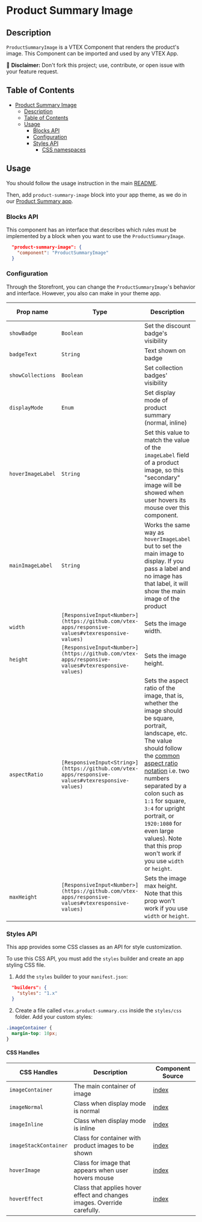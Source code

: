 # Product Summary Image

## Description

`ProductSummaryImage` is a VTEX Component that renders the product's image.
This Component can be imported and used by any VTEX App.

:loudspeaker: **Disclaimer:** Don't fork this project; use, contribute, or open issue with your feature request.

## Table of Contents

- [Product Summary Image](#product-summary-image)
  - [Description](#description)
  - [Table of Contents](#table-of-contents)
  - [Usage](#usage)
    - [Blocks API](#blocks-api)
    - [Configuration](#configuration)
    - [Styles API](#styles-api)
      - [CSS namespaces](#css-namespaces)

## Usage

You should follow the usage instruction in the main [README](https://github.com/vtex-apps/product-summary/blob/master/README.md#usage).

Then, add `product-summary-image` block into your app theme, as we do in our [Product Summary app](https://github.com/vtex-apps/product-summary/blob/master/store/blocks.json).

### Blocks API

This component has an interface that describes which rules must be implemented by a block when you want to use the `ProductSummaryImage`.

```json
  "product-summary-image": {
    "component": "ProductSummaryImage"
  }
```

### Configuration

Through the Storefront, you can change the `ProductSummaryImage`'s behavior and interface. However, you also can make in your theme app.

| Prop name         | Type      | Description                                                                                                                                                              | Default value |
| ----------------- | --------- | ------------------------------------------------------------------------------------------------------------------------------------------------------------------------ | ------------- |
| `showBadge`       | `Boolean` | Set the discount badge's visibility                                                                                                                                      | `true`        |
| `badgeText`       | `String`  | Text shown on badge                                                                                                                                                      |               |
| `showCollections` | `Boolean` | Set collection badges' visibility                                                                                                                                        | `false`       |
| `displayMode`     | `Enum`    | Set display mode of product summary (normal, inline)                                                                                                                     | `normal`      |
| `hoverImageLabel` | `String`  | Set this value to match the value of the `imageLabel` field of a product image, so this "secondary" image will be showed when user hovers its mouse over this component. | `""`          |
| `mainImageLabel` | `String` | Works the same way as `hoverImageLabel` but to set the main image to display. If you pass a label and no image has that label, it will show the main image of the product | `""`|
| `width` | `[ResponsiveInput<Number>](https://github.com/vtex-apps/responsive-values#vtexresponsive-values)`  | Sets the image width. | `undefined`          |
| `height` | `[ResponsiveInput<Number>](https://github.com/vtex-apps/responsive-values#vtexresponsive-values)`  | Sets the image height. | `undefined`          |
| `aspectRatio`             | `[ResponsiveInput<String>](https://github.com/vtex-apps/responsive-values#vtexresponsive-values)`                                   | Sets the aspect ratio of the image, that is, whether the image should be square, portrait, landscape, etc. The value should follow the [common aspect ratio notation](https://en.wikipedia.org/wiki/Aspect_ratio_(image)) i.e. two numbers separated by a colon such as `1:1` for square, `3:4` for upright portrait, or `1920:1080` for even large values). Note that this prop won't work if you use `width` or `height`. | `undefined`          |
| `maxHeight` | `[ResponsiveInput<Number>](https://github.com/vtex-apps/responsive-values#vtexresponsive-values)`  | Sets the image max height. Note that this prop won't work if you use `width` or `height`.| `undefined`          |

### Styles API

This app provides some CSS classes as an API for style customization.

To use this CSS API, you must add the `styles` builder and create an app styling CSS file.

1. Add the `styles` builder to your `manifest.json`:

```json
  "builders": {
    "styles": "1.x"
  }
```

2. Create a file called `vtex.product-summary.css` inside the `styles/css` folder. Add your custom styles:

```css
.imageContainer {
  margin-top: 10px;
}
```

#### CSS Handles

| CSS Handles           | Description                                                             | Component Source                                                      |
| --------------------- | ----------------------------------------------------------------------- | --------------------------------------------------------------------- |
| `imageContainer`      | The main container of image                                             | [index](/react/components/ProductSummaryImage/ProductSummaryImage.js) |
| `imageNormal`         | Class when display mode is normal                                       | [index](/react/components/ProductSummaryImage/ProductSummaryImage.js) |
| `imageInline`         | Class when display mode is inline                                       | [index](/react/components/ProductSummaryImage/ProductSummaryImage.js) |
| `imageStackContainer` | Class for container with product images to be shown                     | [index](/react/components/ProductSummaryImage/ProductSummaryImage.js) |
| `hoverImage`          | Class for image that appears when user hovers mouse                     | [index](/react/components/ProductSummaryImage/ProductSummaryImage.js) |
| `hoverEffect`         | Class that applies hover effect and changes images. Override carefully. | [index](/react/components/ProductSummaryImage/ProductSummaryImage.js) |
